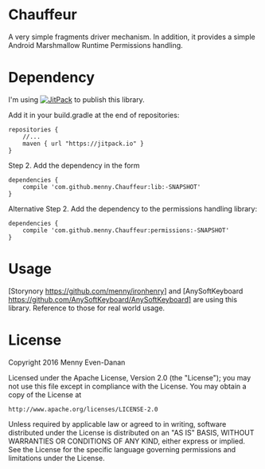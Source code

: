 # Chauffeur
A very simple fragments driver mechanism.
In addition, it provides a simple Android Marshmallow Runtime Permissions handling.

# Dependency
I'm using [![JitPack](https://img.shields.io/github/release/menny/Chauffeur.svg?label=JitPack)](https://jitpack.io/#menny/Chauffeur) to publish this library.

Add it in your build.gradle at the end of repositories:
```
repositories {
    //...
    maven { url "https://jitpack.io" }
}
```
Step 2. Add the dependency in the form
```
dependencies {
    compile 'com.github.menny.Chauffeur:lib:-SNAPSHOT'
}
```
Alternative Step 2. Add the dependency to the permissions handling library:
```
dependencies {
    compile 'com.github.menny.Chauffeur:permissions:-SNAPSHOT'
}
```

# Usage

[Storynory https://github.com/menny/ironhenry] and [AnySoftKeyboard https://github.com/AnySoftKeyboard/AnySoftKeyboard] are using this library. Reference to those for real world usage.

# License

Copyright 2016 Menny Even-Danan

Licensed under the Apache License, Version 2.0 (the "License");
you may not use this file except in compliance with the License.
You may obtain a copy of the License at

    http://www.apache.org/licenses/LICENSE-2.0

Unless required by applicable law or agreed to in writing, software
distributed under the License is distributed on an "AS IS" BASIS,
WITHOUT WARRANTIES OR CONDITIONS OF ANY KIND, either express or implied.
See the License for the specific language governing permissions and
limitations under the License.
